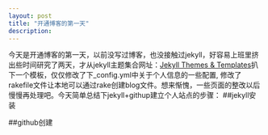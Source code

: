 ```yaml
---
layout: post
title: "开通博客的第一天"
description: 
---
```

今天是开通博客的第一天，以前没写过博客，也没接触过jekyll，好容易上班里挤出些时间研究了两天，才从jekyll主题集合网址：[Jekyll Themes & Templates](http://jekyllthemes.io/)扒下一个模板，仅仅修改了下_config.yml中关于个人信息的一些配置,
修改了rakefile文件让本地可以通过rake创建blog文件。想来惭愧，一些页面的整改以后慢慢再处理吧。今天简单总结下jekyll+githup建立个人站点的步骤：
##jekyll安装

##github创建

